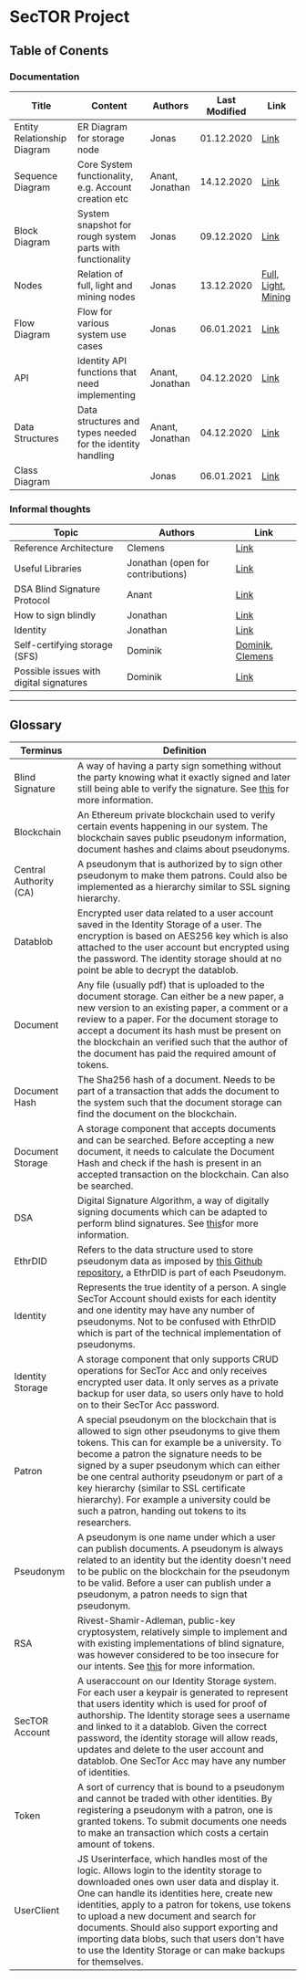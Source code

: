 # SecTOR Project

## Table of Conents


### Documentation

| Title | Content | Authors| Last Modified | Link |
| --- | --- | --- | --- | --- |
| Entity Relationship Diagram | ER Diagram for storage node | Jonas | 01.12.2020 | [Link](https://github.com/clecap/sector-coop/blob/main/identity-group/sequence-diagram/new%20entity%20relationship%20diagram.png) |
| Sequence Diagram | Core System functionality, e.g. Account creation etc | Anant, Jonathan | 14.12.2020 | [Link](https://github.com/clecap/sector-coop/blob/main/identity-group/sequence-diagram/Sequence_Diagram_20201214.pdf) 
| Block Diagram | System snapshot for rough system parts with functionality | Jonas | 09.12.2020 | [Link](https://github.com/clecap/sector-coop/blob/main/identity-group/sequence-diagram/block%20Diagram.png) 
| Nodes | Relation of full, light and mining nodes | Jonas | 13.12.2020 | [Full](https://github.com/clecap/sector-coop/blob/main/identity-group/sequence-diagram/full%20node.png), [Light](https://github.com/clecap/sector-coop/blob/main/identity-group/sequence-diagram/light%20node.png), [Mining](https://github.com/clecap/sector-coop/blob/main/identity-group/sequence-diagram/mining%20node.png) 
| Flow Diagram | Flow for various system use cases | Jonas | 06.01.2021 | [Link](https://github.com/clecap/sector-coop/blob/main/identity-group/sequence-diagram/flowdiagramn.png) 
| API | Identity API functions that need implementing | Anant, Jonathan | 04.12.2020 | [Link](https://cryptpad.fr/code/#/3/code/edit/e60d754bae7261e868e50e0d117197b8/) 
| Data Structures | Data structures and types needed for the identity handling | Anant, Jonathan | 04.12.2020 | [Link](https://cryptpad.fr/code/#/3/code/edit/8d7b4122dcfa4cbf5205218806883a47/) 
| Class Diagram | | Jonas | 06.01.2021 | [Link](https://github.com/clecap/sector-coop/blob/main/identity-group/sequence-diagram/class%20diagram.png) 



### Informal thoughts

| Topic | Authors | Link |
| --- | --- | --- |
| Reference Architecture | Clemens | [Link](https://www.overleaf.com/project/5fd13d6f13a41fe683dfbbb1) 
| Useful Libraries | Jonathan (open for contributions) | [Link](https://cryptpad.fr/code/#/3/code/edit/6557eb1cf8b674434e270e38372d2827/) 
| DSA Blind Signature Protocol | Anant | [Link](https://cryptpad.fr/pad/#/3/pad/edit/b96c5b2eb6fa9ebd6cc3dd55655bbe70/) 
| How to sign blindly | Jonathan | [Link](https://cryptpad.fr/code/#/3/code/edit/b09386c4602332ab09e1d119b4c3bb9b/) 
| Identity | Jonathan | [Link](https://cryptpad.fr/code/#/3/code/edit/bb43d3738ee2bd0bca14249050b0289d/) 
| Self-certifying storage (SFS) | Dominik | [Dominik](https://cryptpad.fr/code/#/3/code/edit/77912ebf2294dc2437c4e132233008c8/), [Clemens](https://www.overleaf.com/project/5fb3af44d95e01586e3c79fb) 
| Possible issues with digital signatures | Dominik | [Link](https://cryptpad.fr/code/#/3/code/edit/3ea85d7bec3c96da3ce05d36132db077/) 

* * *

## Glossary

| Terminus | Definition |
| --- | --- |
| Blind Signature | A way of having a party sign something without the party knowing what it exactly signed and later still being able to verify the signature. See [this](https://cryptpad.fr/code/#/3/code/edit/b09386c4602332ab09e1d119b4c3bb9b/) for more information. 
| Blockchain | An Ethereum private blockchain used to verify certain events happening in our system. The blockchain saves public pseudonym information, document hashes and claims about pseudonyms. 
| Central Authority (CA) | A pseudonym that is authorized by to sign other pseudonym to make them patrons. Could also be implemented as a hierarchy similar to SSL signing hierarchy. 
| Datablob | Encrypted user data related to a user account saved in the Identity Storage of a user. The encryption is based on AES256 key which is also attached to the user account but encrypted using the password. The identity storage should at no point be able to decrypt the datablob. 
| Document | Any file (usually pdf) that is uploaded to the document storage. Can either be a new paper, a new version to an existing paper, a comment or a review to a paper. For the document storage to accept a document its hash must be present on the blockchain an verified such that the author of the document has paid the required amount of tokens. 
| Document Hash | The Sha256 hash of a document. Needs to be part of a transaction that adds the document to the system such that the document storage can find the document on the blockchain. 
| Document Storage | A storage component that accepts documents and can be searched. Before accepting a new document, it needs to calculate the Document Hash and check if the hash is present in an accepted transaction on the blockchain. Can also be searched. 
| DSA | Digital Signature Algorithm, a way of digitally signing documents which can be adapted to perform blind signatures. See [this](https://cryptpad.fr/code/#/3/code/edit/b09386c4602332ab09e1d119b4c3bb9b/)for more information. 
| EthrDID | Refers to the data structure used to store pseudonym data as imposed by [this Github repository](https://github.com/uport-project/ethr-did), a EthrDID is part of each Pseudonym. 
| Identity | Represents the true identity of a person. A single SecTor Account should exists for each identity and one identity may have any number of pseudonyms. Not to be confused with EthrDID which is part of the technical implementation of pseudonyms. 
| Identity Storage | A storage component that only supports CRUD operations for SecTor Acc and only receives encrypted user data. It only serves as a private backup for user data, so users only have to hold on to their SecTor Acc password. 
| Patron | A special pseudonym on the blockchain that is allowed to sign other pseudonyms to give them tokens. This can for example be a university. To become a patron the signature needs to be signed by a super pseudonym which can either be one central authority pseudonym or part of a key hierarchy (similar to SSL certificate hierarchy). For example a university could be such a patron, handing out tokens to its researchers. 
| Pseudonym | A pseudonym is one name under which a user can publish documents. A pseudonym is always related to an identity but the identity doesn't need to be public on the blockchain for the pseudonym to be valid. Before a user can publish under a pseudonym, a patron needs to sign that pseudonym. 
| RSA | Rivest-Shamir-Adleman, public-key cryptosystem, relatively simple to implement and with existing implementations of blind signature, was however considered to be too insecure for our intents. See [this](https://cryptpad.fr/code/#/3/code/edit/b09386c4602332ab09e1d119b4c3bb9b/) for more information. 
| SecTOR Account | A useraccount on our Identity Storage system. For each user a keypair is generated to represent that users identity which is used for proof of authorship. The Identity storage sees a username and linked to it a datablob. Given the correct password, the identity storage will allow reads, updates and delete to the user account and datablob. One SecTor Acc may have any number of identities. 
| Token | A sort of currency that is bound to a pseudonym and cannot be traded with other identities. By registering a pseudonym with a patron, one is granted tokens. To submit documents one needs to make an transaction which costs a certain amount of tokens. 
| UserClient | JS Userinterface, which handles most of the logic. Allows login to the identity storage to downloaded ones own user data and display it. One can handle its identities here, create new identities, apply to a patron for tokens, use tokens to upload a new document and search for documents. Should also support exporting and importing data blobs, such that users don't have to use the Identity Storage or can make backups for themselves. 